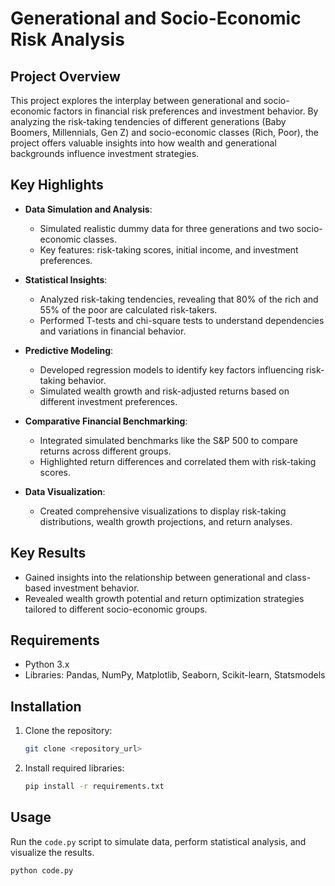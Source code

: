 
# Generational and Socio-Economic Risk Analysis

## Project Overview
This project explores the interplay between generational and socio-economic factors in financial risk preferences and investment behavior. By analyzing the risk-taking tendencies of different generations (Baby Boomers, Millennials, Gen Z) and socio-economic classes (Rich, Poor), the project offers valuable insights into how wealth and generational backgrounds influence investment strategies.

## Key Highlights
- **Data Simulation and Analysis**: 
  - Simulated realistic dummy data for three generations and two socio-economic classes.
  - Key features: risk-taking scores, initial income, and investment preferences.
  
- **Statistical Insights**:
  - Analyzed risk-taking tendencies, revealing that 80% of the rich and 55% of the poor are calculated risk-takers.
  - Performed T-tests and chi-square tests to understand dependencies and variations in financial behavior.
  
- **Predictive Modeling**:
  - Developed regression models to identify key factors influencing risk-taking behavior.
  - Simulated wealth growth and risk-adjusted returns based on different investment preferences.
  
- **Comparative Financial Benchmarking**:
  - Integrated simulated benchmarks like the S&P 500 to compare returns across different groups.
  - Highlighted return differences and correlated them with risk-taking scores.
  
- **Data Visualization**:
  - Created comprehensive visualizations to display risk-taking distributions, wealth growth projections, and return analyses.

## Key Results
- Gained insights into the relationship between generational and class-based investment behavior.
- Revealed wealth growth potential and return optimization strategies tailored to different socio-economic groups.

## Requirements
- Python 3.x
- Libraries: Pandas, NumPy, Matplotlib, Seaborn, Scikit-learn, Statsmodels

## Installation
1. Clone the repository:
   ```bash
   git clone <repository_url>
   ```
2. Install required libraries:
   ```bash
   pip install -r requirements.txt
   ```

## Usage
Run the `code.py` script to simulate data, perform statistical analysis, and visualize the results.

```bash
python code.py
```
